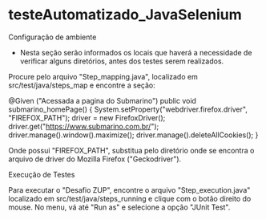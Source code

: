 # testeAutomatizado_JavaSelenium

Configuração de ambiente

- Nesta seção serão informados os locais que haverá a necessidade de verificar alguns diretórios, 
antes dos testes serem realizados.
  
Procure pelo arquivo "Step_mapping.java", localizado em src/test/java/steps_map e encontre a seção:

  @Given ("Acessada a pagina do Submarino")
    public void submarino_homePage() {
    	System.setProperty("webdriver.firefox.driver", "FIREFOX_PATH");
		driver = new FirefoxDriver();
	    driver.get("https://www.submarino.com.br/");
	    driver.manage().window().maximize();
	    driver.manage().deleteAllCookies();
    }

  Onde possui "FIREFOX_PATH", substitua pelo diretório onde se encontra o arquivo de driver do 
  Mozilla Firefox ("Geckodriver").
  
  Execução de Testes
  
  Para executar o "Desafio ZUP", encontre o arquivo "Step_execution.java" localizado em src/test/java/steps_running 
  e clique com o botão direito do mouse. No menu, vá até "Run as" e selecione a opção "JUnit Test".
